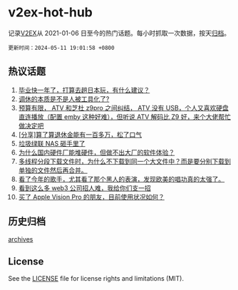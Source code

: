 # v2ex-hot-hub

 记录[V2EX](https://www.v2ex.com/)从 2021-01-06 日至今的热门话题。每小时抓取一次数据，按天[归档](archives)。

`更新时间：2024-05-11 19:01:58 +0800`

## 热议话题

1. [毕业快一年了，打算去趟日本玩，有什么建议？](https://www.v2ex.com/t/1039664)
1. [调休的本质是不是人被工具化了?](https://www.v2ex.com/t/1039657)
1. [预算有限， ATV 和芝杜 z9pro 之间纠结， ATV 没有 USB，个人又喜欢硬盘直连播放（配置 emby 这种好难），但听说 ATV 解码比 Z9 好，来个大佬帮忙做决定吧](https://www.v2ex.com/t/1039711)
1. [[分享]算了算退休金能有一百多万，松了口气](https://www.v2ex.com/t/1039781)
1. [垃圾绿联 NAS 砸手里了](https://www.v2ex.com/t/1039665)
1. [为什么国内硬件厂能堆硬件，但做不出大厂的软件体验？](https://www.v2ex.com/t/1039722)
1. [多线程分段下载文件时，为什么不下载到同一个大文件中？而是要分别下载到单独的文件然后再合并。](https://www.v2ex.com/t/1039715)
1. [看了今年的歌手，尤其看了那个黑人的表演，发现欧美的唱功真的太强了。](https://www.v2ex.com/t/1039680)
1. [看到这么多 web3 公司招人难，我给你们支一招](https://www.v2ex.com/t/1039581)
1. [买了 Apple Vision Pro 的朋友，目前使用状况如何？](https://www.v2ex.com/t/1039648)

## 历史归档

[archives](archives)

## License

See the [LICENSE](LICENSE) file for license rights and limitations (MIT).

